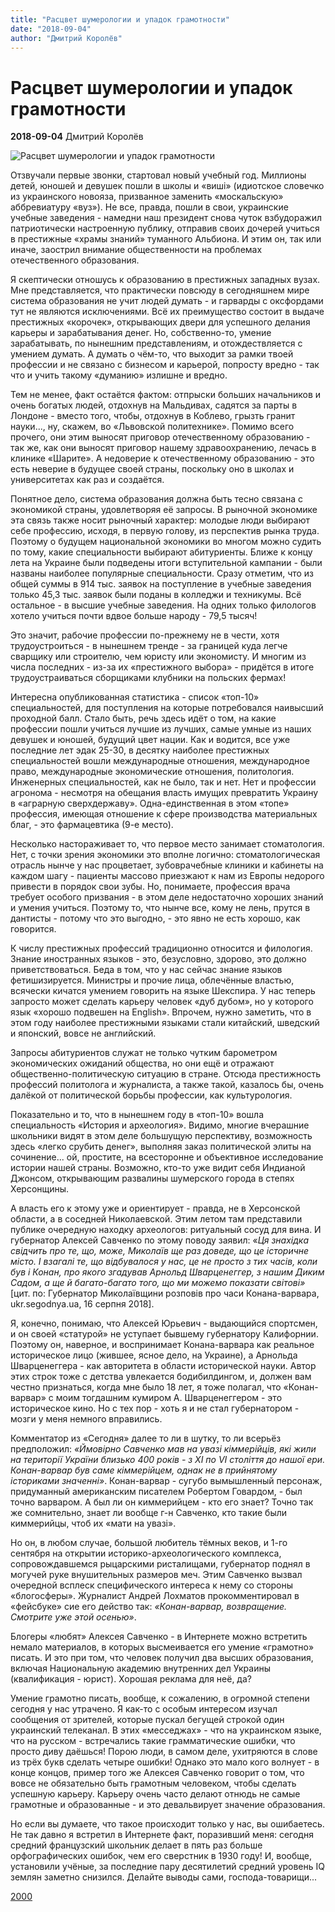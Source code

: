 ```yaml
---
title: "Расцвет шумерологии и упадок грамотности"
date: "2018-09-04"
author: "Дмитрий Королёв"
---
```


# Расцвет шумерологии и упадок грамотности

**2018-09-04** Дмитрий Королёв

![Расцвет шумерологии и упадок грамотности](https://www.2000.ua/modules/pages/pictures/1000x1000/637_35ec241092439fde69f67fe0cb0286b7_8477.jpg)

Отзвучали первые звонки, стартовал новый учебный год. Миллионы детей, юношей и девушек пошли в школы и «виші» (идиотское словечко из украинского новояза, призванное заменить «москальскую» аббревиатуру «вуз»). Не все, правда, пошли в свои, украинские учебные заведения - намедни наш президент снова чуток взбудоражил патриотически настроенную публику, отправив своих дочерей учиться в престижные «храмы знаний» туманного Альбиона. И этим он, так или иначе, заострил внимание общественности на проблемах отечественного образования.

Я скептически отношусь к образованию в престижных западных вузах. Мне представляется, что практически повсюду в сегодняшнем мире система образования не учит людей думать - и гарварды с оксфордами тут не являются исключениями. Всё их преимущество состоит в выдаче престижных «корочек», открывающих двери для успешного делания карьеры и зарабатывания денег. Но, собственно-то, умение зарабатывать, по нынешним представлениям, и отождествляется с умением думать. А думать о чём-то, что выходит за рамки твоей профессии и не связано с бизнесом и карьерой, попросту вредно - так что и учить такому «думанию» излишне и вредно.

Тем не менее, факт остаётся фактом: отпрыски больших начальников и очень богатых людей, отдохнув на Мальдивах, садятся за парты в Лондоне - вместо того, чтобы, отдохнув в Коблево, грызть гранит науки..., ну, скажем, во «Львовской политехнике». Помимо всего прочего, они этим выносят приговор отечественному образованию - так же, как они выносят приговор нашему здравоохранению, лечась в клинике «Шарите». А недоверие к отечественному образованию - это есть неверие в будущее своей страны, поскольку оно в школах и университетах как раз и создаётся.

Понятное дело, система образования должна быть тесно связана с экономикой страны, удовлетворяя её запросы. В рыночной экономике эта связь также носит рыночный характер: молодые люди выбирают себе профессию, исходя, в первую голову, из перспектив рынка труда. Поэтому о будущем национальной экономики во многом можно судить по тому, какие специальности выбирают абитуриенты. Ближе к концу лета на Украине были подведены итоги вступительной кампании - были названы наиболее популярные специальности. Сразу отметим, что из общей суммы в 914 тыс. заявок на поступление в учебные заведения только 45,3 тыс. заявок были поданы в колледжи и техникумы. Всё остальное - в высшие учебные заведения. На одних только филологов хотело учиться почти вдвое больше народу - 79,5 тысяч!

Это значит, рабочие профессии по-прежнему не в чести, хотя трудоустроиться - в нынешнем тренде - за границей куда легче сварщику или строителю, чем юристу или экономисту. И многим из числа последних - из-за их «престижного выбора» - придётся в итоге трудоустраиваться сборщиками клубники на польских фермах!

Интересна опубликованная статистика - список «топ-10» специальностей, для поступления на которые потребовался наивысший проходной балл. Стало быть, речь здесь идёт о том, на какие профессии пошли учиться лучшие из лучших, самые умные из наших девушек и юношей, будущий цвет нации. Как и водится, все уже последние лет эдак 25-30, в десятку наиболее престижных специальностей вошли международные отношения, международное право, международные экономические отношения, политология. Инженерных специальностей, как не было, так и нет. Нет и профессии агронома - несмотря на обещания власть имущих превратить Украину в «аграрную сверхдержаву». Одна-единственная в этом «топе» профессия, имеющая отношение к сфере производства материальных благ, - это фармацевтика (9-е место).

Несколько настораживает то, что первое место занимает стоматология. Нет, с точки зрения экономики это вполне логично: стоматологическая отрасль нынче у нас процветает, зубоврачебные клиники и кабинеты на каждом шагу - пациенты массово приезжают к нам из Европы недорого привести в порядок свои зубы. Но, понимаете, профессия врача требует особого призвания - в этом деле недостаточно хороших знаний и умения учиться. Поэтому то, что нынче все, кому не лень, прутся в дантисты - потому что это выгодно, - это явно не есть хорошо, как говорится.

К числу престижных профессий традиционно относится и филология. Знание иностранных языков - это, безусловно, здорово, это должно приветствоваться. Беда в том, что у нас сейчас знание языков фетишизируется. Министры и прочие лица, облечённые властью, всячески кичатся умением говорить на языке Шекспира. У нас теперь запросто может сделать карьеру человек «дуб дубом», но у которого язык «хорошо подвешен на English». Впрочем, нужно заметить, что в этом году наиболее престижными языками стали китайский, шведский и японский, вовсе не английский.

Запросы абитуриентов служат не только чутким барометром экономических ожиданий общества, но они ещё и отражают общественно-политическую ситуацию в стране. Отсюда престижность профессий политолога и журналиста, а также такой, казалось бы, очень далёкой от политической борьбы профессии, как культурология.

Показательно и то, что в нынешнем году в «топ-10» вошла специальность «История и археология». Видимо, многие вчерашние школьники видят в этом деле большущую перспективу, возможность здесь «легко срубить денег», выполняя заказ политической элиты на сочинение... ой, простите, на всесторонне и объективное исследование истории нашей страны. Возможно, кто-то уже видит себя Индианой Джонсом, открывающим развалины шумерского города в степях Херсонщины.

А власть его к этому уже и ориентирует - правда, не в Херсонской области, а в соседней Николаевской. Этим летом там представили публике очередную находку археологов: ритуальный сосуд для вина. И губернатор Алексей Савченко по этому поводу заявил: «*Ця знахідка свідчить про те, що, може, Миколаїв ще раз доведе, що це історичне місто. І взагалі те, що відбувалося у нас, це не просто з тих часів, коли був і Конан, про якого згадував Арнольд Шварценеггер, з нашим Диким Садом, а ще й багато-багато того, що ми можемо показати світові»* [цит. по: Губернатор Миколаївщини розповів про часи Конана-варвара, ukr.segodnya.ua, 16 серпня 2018].

Я, конечно, понимаю, что Алексей Юрьевич - выдающийся спортсмен, и он своей «статурой» не уступает бывшему губернатору Калифорнии. Поэтому он, наверное, и воспринимает Конана-варвара как реальное историческое лицо (жившее, ясное дело, на Украине), а Арнольда Шварценеггера - как авторитета в области исторической науки. Автор этих строк тоже с детства увлекается бодибилдингом, и, должен вам честно признаться, когда мне было 18 лет, я тоже полагал, что «Конан-варвар» с моим тогдашним кумиром А. Шварценеггером - это историческое кино. Но с тех пор - хоть я и не стал губернатором - мозги у меня немного вправились.

Комментатор из «Сегодня» далее то ли в шутку, то ли всерьёз предположил: *«Ймовірно Савченко мав на увазі кіммерійців, які жили на території України* *близько 400 років - з XI по VI століття до нашої ери. Конан-варвар був саме кіммерійцем, однак не в прийнятому істориками значенні»*. Конан-варвар - сугубо вымышленный персонаж, придуманный американским писателем Робертом Говардом, - был точно варваром. А был ли он киммерийцем - кто его знает? Точно так же сомнительно, знает ли вообще г-н Савченко, кто такие были киммерийцы, чтоб их «мати на увазі».

Но он, в любом случае, большой любитель тёмных веков, и 1-го сентября на открытии историко-археологического комплекса, сопровождавшемся рыцарскими ристалищами, губернатор поднял в могучей руке внушительных размеров меч. Этим Савченко вызвал очередной всплеск специфического интереса к нему со стороны «блогосферы». Журналист Андрей Лохматов прокомментировал в «фейсбуке» сие его действо так: *«Конан-варвар, возвращение. Смотрите уже этой осенью»*.

Блогеры «любят» Алексея Савченко - в Интернете можно встретить немало материалов, в которых высмеивается его умение «грамотно» писать. И это при том, что человек получил два высших образования, включая Национальную академию внутренних дел Украины (квалификация - юрист). Хорошая реклама для неё, да?

Умение грамотно писать, вообще, к сожалению, в огромной степени сегодня у нас утрачено. Я как-то с особым интересом изучал сообщения от зрителей, которые пускал бегущей строкой один украинский телеканал. В этих «месседжах» - что на украинском языке, что на русском - встречались такие грамматические ошибки, что просто диву даёшься! Порою люди, в самом деле, ухитряются в слове из трёх букв сделать четыре ошибки! Однако это мало кого волнует - в конце концов, пример того же Алексея Савченко говорит о том, что вовсе не обязательно быть грамотным человеком, чтобы сделать успешную карьеру. Карьеру очень часто делают отнюдь не самые грамотные и образованные - и это девальвирует значение образования.

Но если вы думаете, что такое происходит только у нас, вы ошибаетесь. Не так давно я встретил в Интернете факт, поразивший меня: сегодня средний французский школьник делает в пять раз больше орфографических ошибок, чем его сверстник в 1930 году! И, вообще, установили учёные, за последние пару десятилетий средний уровень IQ землян заметно снизился. Делайте выводы сами, господа-товарищи...

[2000](https://2000.ua/blogi/avtorskie-kolonki_blogi/rascvet-shumerologii-i-upadok-gramotnosti.htm)